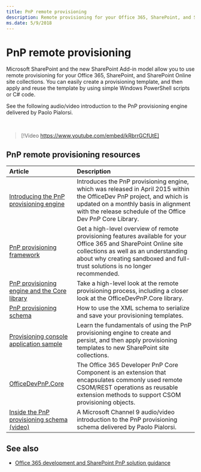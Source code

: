 ```yaml
---
title: PnP remote provisioning
description: Remote provisioning for your Office 365, SharePoint, and SharePoint Online site collections using features of the add-in model.
ms.date: 5/9/2018
---
```


# PnP remote provisioning

Microsoft SharePoint and the new SharePoint Add-in model allow you to use remote provisioning for your Office 365, SharePoint, and SharePoint Online site collections. You can easily create a provisioning template, and then apply and reuse the template by using simple Windows PowerShell scripts or C# code.

See the following audio/video introduction to the PnP provisioning engine delivered by Paolo Pialorsi.

<br/>

> [!Video https://www.youtube.com/embed/kRbrrGCfUtE]

## PnP remote provisioning resources

|Article|Description|
|:-----|:-----|
|[Introducing the PnP provisioning engine](introducing-the-pnp-provisioning-engine.md)| Introduces the PnP provisioning engine, which was released in April 2015 within the OfficeDev PnP project, and which is updated on a monthly basis in alignment with the release schedule of the Office Dev PnP Core Library.|
|[PnP provisioning framework](pnp-provisioning-framework.md)| Get a high-level overview of remote provisioning features available for your Office 365 and SharePoint Online site collections as well as an understanding about why creating sandboxed and full-trust solutions is no longer recommended.| 
|[PnP provisioning engine and the Core library](pnp-provisioning-engine-and-the-core-library.md)| Take a high-level look at the remote provisioning process, including a closer look at the OfficeDevPnP.Core library.|
|[PnP provisioning schema](pnp-provisioning-schema.md)| How to use the XML schema to serialize and save your provisioning templates.|
|[Provisioning console application sample](provisioning-console-application-sample.md)| Learn the fundamentals of using the PnP provisioning engine to create and persist, and then apply provisioning templates to new SharePoint site collections.|
|[OfficeDevPnP.Core ](https://github.com/SharePoint/PnP-Sites-Core/tree/master/Core)|The Office 365 Developer PnP Core Component is an extension that encapsulates commonly used remote CSOM/REST operations as reusable extension methods to support CSOM provisioning objects.|
|[Inside the PnP provisioning schema (video)](https://channel9.msdn.com/blogs/OfficeDevPnP/Deep-dive-to-PnP-provisioning-engine-schema)|A Microsoft Channel 9 audio/video introduction to the PnP provisioning schema delivered by Paolo Pialorsi.|

## See also

- [Office 365 development and SharePoint PnP solution guidance](office-365-development-patterns-and-practices-solution-guidance.md)